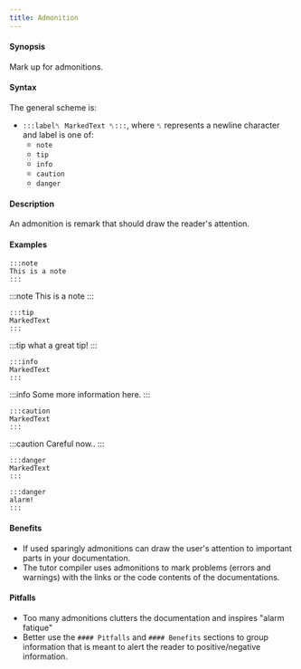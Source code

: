 ```yaml
---
title: Admonition
---
```


#### Synopsis

Mark up for admonitions.

#### Syntax

The general scheme is:
* `:::label␤ MarkedText ␤:::`, where `␤` represents a newline character and label is one of:
   * `note`
   * `tip`
   * `info`
   * `caution`
   * `danger`

#### Description

An admonition is remark that should draw the reader's attention.

#### Examples

``````
:::note 
This is a note
:::
``````

:::note
This is a note
:::

``````
:::tip 
MarkedText
:::
``````

:::tip 
what a great tip!
:::

``````
:::info 
MarkedText
:::
``````

:::info 
Some more information here.
:::

``````
:::caution 
MarkedText
:::
``````

:::caution 
Careful now..
:::

``````
:::danger 
MarkedText
:::
``````

``````
:::danger 
alarm!
:::
``````

#### Benefits

* If used sparingly admonitions can draw the user's attention to important parts in your documentation.
* The tutor compiler uses admonitions to mark problems (errors and warnings) with the links or the code contents of the documentations.

#### Pitfalls

* Too many admonitions clutters the documentation and inspires "alarm fatique"
* Better use the `#### Pitfalls` and `#### Benefits` sections to group information that is meant to alert the reader to positive/negative information.

